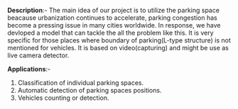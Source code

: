 **Description**:- 
The main idea of our project is to utilize the parking space beacause urbanization continues to accelerate, parking congestion has become a pressing issue in many cities worldwide. In response, we have devloped a model that can tackle the all the problem  like this. It is very specific for those places where boundary of parking(L-type structure) is not mentioned for vehicles. It is based on video(capturing) and might be use as live camera detector.

**Applications**:- 
1. Classification of individual parking spaces.
2. Automatic detection of parking spaces positions.
3. Vehicles counting or detection.
